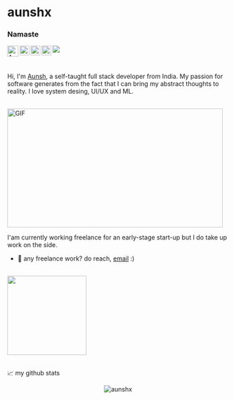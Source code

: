 # aunshx

### Namaste

<a href="https://aunsh.com">
  <img align="left" alt="Aunsh's Portfolio Website" width="25px" src="https://i.postimg.cc/qB6VG513/a-removebg-preview.png" />
</a>
<a href="https://www.instagram.com/aunshhhh/">
  <img align="left" alt="Aunsh's Instagram" width="22px" src="https://raw.githubusercontent.com/hussainweb/hussainweb/main/icons/instagram.png" />
</a>
<a href="https://twitter.com/aunshx">
  <img align="left" alt="Aunsh Bandivadekar | Twitter" width="22px" src="https://raw.githubusercontent.com/peterthehan/peterthehan/master/assets/twitter.svg" />
</a>
<a href="https://www.linkedin.com/in/aunsh/">
  <img align="left" alt="Aunsh's LinkedIN" width="22px" src="https://raw.githubusercontent.com/peterthehan/peterthehan/master/assets/linkedin.svg" />
</a>

![](https://visitor-badge.glitch.me/badge?page_id=aunshx.aunshx)

<br />

Hi, I'm [Aunsh](https://aunsh.com), a self-taught full stack developer from India. My passion for software generates from the fact that I can bring my abstract thoughts to reality. I love system desing, UI/UX and ML.

<br />

<img align="center" alt="GIF" src="https://i.postimg.cc/Nf3kcvWX/coding.gif" width="490" height="270" />
<br />

I'am currently working freelance for an early-stage start-up but I do take up work on the side.
- 💼 any freelance work? do reach, [email](mailto:aunsh.sb@gmail.com) :)
<br />

<img height="180em" src="https://github-readme-stats.vercel.app/api?username=aunshx&show_icons=true&hide_border=true&&count_private=true&include_all_commits=true" />
<br />

<!--START_SECTION:waka-->
<!--END_SECTION:waka-->
<br />

📈 my github stats

<p align="center"> <img src="https://github-readme-stats.vercel.app/api?username=aunshx&show_icons=true&theme=gotham" alt="aunshx" />

